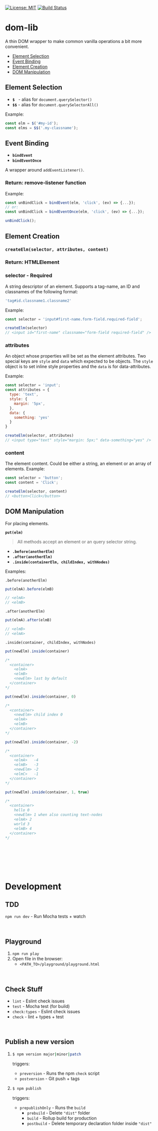 [![License: MIT](https://img.shields.io/badge/License-MIT-blue.svg)](https://opensource.org/licenses/MIT)
[![Build Status](https://travis-ci.org/taitulism/<dom-lib>.svg?branch=master)](https://travis-ci.org/taitulism/<dom-lib>)


dom-lib
=======
A thin DOM wrapper to make common vanilla operations a bit more convenient.

* [Element Selection](#element-selection)
* [Event Binding](#event-binding)
* [Element Creation](#element-creation)
* [DOM Manipulation](#dom-manipulation)


Element Selection
-----------------
* **`$`** &nbsp; - alias for `document.querySelector()`
* **`$$`** - alias for `document.querySelectorAll()`

Example:
```js
const elm = $('#my-id');
const elms = $$('.my-classname');
```

Event Binding
-------------
* **`bindEvent`**
* **`bindEventOnce`**

A wrapper around `addEventListener()`.
### Return: remove-listener function

Example:
```js
const unBindClick = bindEvent(elm, 'click', (ev) => {...});
// or:
const unBindClick = bindEventOnce(elm, 'click', (ev) => {...});

unBindClick();
```


Element Creation
----------------
### `createElm(selector, attributes, content)`
### Return: HTMLElement

### **selector** - Required
A string descriptor of an element. Supports a tag-name, an ID and classnames of the following format:
```js
'tag#id.classname1.classname2'
```

Example:
```js
const selector = 'input#first-name.form-field.required-field';

createElm(selector)
// <input id="first-name" classname="form-field required-field" />
```

### **attributes**
An object whose properties will be set as the element attributes.
Two special keys are `style` and `data` which expected to be objects. The `style` object is to set inline style properties and the `data` is for data-attributes.

Example:
```js
const selector = 'input';
const attributes = {
  type: 'text',
  style: {
    margin: '5px',
  },
  data: {
    something: 'yes'
  }
}

createElm(selector, attributes)
// <input type="text" style="margin: 5px;" data-something="yes" />
```

### **content**
The element content. Could be either a string, an element or an array of elements.
Example:
```js
const selector = 'button';
const content = 'Click';

createElm(selector, content)
// <button>Click</button>
```


DOM Manipulation
----------------
For placing elements.

**`put(elm)`**
> All methods accept an element or an query selector string.
* **`.before(anotherElm)`**
* **`.after(anotherElm)`**
* **`.inside(containerElm, childIndex, withNodes)`**

Examples:

`.before(anotherElm)`
```js
put(elmA).before(elmB)

// <elmA>
// <elmB>
```

`.after(anotherElm)`
```js
put(elmA).after(elmB)

// <elmB>
// <elmA>
```

`.inside(container, childIndex, withNodes)`
```js
put(newElm).inside(container)

/* 
  <container>
    <elmA>
    <elmB>
    <newElm> last by default
  </container>
*/
```
```js
put(newElm).inside(container, 0)

/* 
  <container>
    <newElm> child index 0
    <elmA>
    <elmB>
  </container>
*/
```
```js
put(newElm).inside(container, -2)

/* 
  <container>
    <elmA>   -4
    <elmB>   -3
    <newElm> -2
    <elmC>   -1
  </container>
*/
```
```js
put(newElm).inside(container, 1, true)

/* 
  <container>
    hello 0
    <newElm> 1 when also counting text-nodes
    <elmA> 2
    world 3
    <elmB> 4
  </container>
*/
```


&nbsp;

&nbsp;

&nbsp;

Development
===========

TDD
---
`npm run dev` - Run Mocha tests + watch

&nbsp;

Playground
----------
1. `npm run play`
2. Open file in the browser:
	* `<PATH_TO>/playground/playground.html` 

&nbsp;

Check Stuff
-----------
* `lint`        - Eslint check issues
* `test`        - Mocha test (for build)
* `check:types` - Eslint check issues
* `check`       - lint + types + test

&nbsp;

Publish a new version
---------------------
1.
	```sh
	$ npm version major|minor|patch
	```  
	triggers:

	* `preversion`  - Runs the npm `check` script
	* `postversion` - Git push + tags

2.
	```sh
	$ npm publish
	``` 
	triggers:

	* `prepublishOnly` - Runs the `build`
		* `prebuild`  - Delete `"dist"` folder
		* `build`     - Rollup build for production
		* `postbuild` - Delete temporary declaration folder inside `"dist"`




